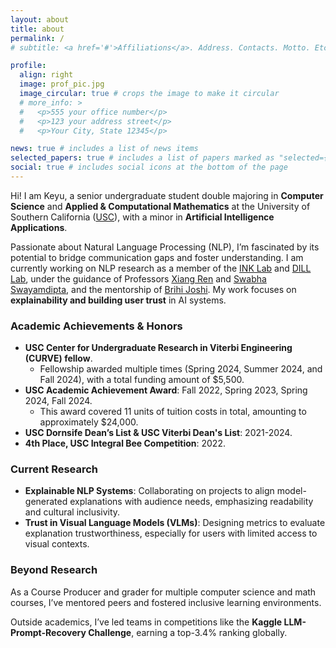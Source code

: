 ```yaml
---
layout: about
title: about
permalink: /
# subtitle: <a href='#'>Affiliations</a>. Address. Contacts. Motto. Etc.

profile:
  align: right
  image: prof_pic.jpg
  image_circular: true # crops the image to make it circular
  # more_info: >
  #   <p>555 your office number</p>
  #   <p>123 your address street</p>
  #   <p>Your City, State 12345</p>

news: true # includes a list of news items
selected_papers: true # includes a list of papers marked as "selected={true}"
social: true # includes social icons at the bottom of the page
---
```


Hi! I am Keyu, a senior undergraduate student double majoring in **Computer Science** and **Applied & Computational Mathematics** at the University of Southern California ([USC](https://www.usc.edu/)), with a minor in **Artificial Intelligence Applications**.

Passionate about Natural Language Processing (NLP), I’m fascinated by its potential to bridge communication gaps and foster understanding. I am currently working on NLP research as a member of the [INK Lab](https://inklab.usc.edu/) and [DILL Lab](https://dill-lab.github.io/), under the guidance of Professors [Xiang Ren](https://www.seanre.com/) and [Swabha Swayamdipta](https://swabhs.com/), and the mentorship of [Brihi Joshi](https://brihijoshi.github.io/). My work focuses on **explainability and building user trust** in AI systems.

### Academic Achievements & Honors
- **USC Center for Undergraduate Research in Viterbi Engineering (CURVE) fellow**.
  - Fellowship awarded multiple times (Spring 2024, Summer 2024, and Fall 2024), with a total funding amount of $5,500.
- **USC Academic Achievement Award**: Fall 2022, Spring 2023, Spring 2024, Fall 2024. 
  - This award covered 11 units of tuition costs in total, amounting to approximately $24,000.
- **USC Dornsife Dean’s List & USC Viterbi Dean's List**: 2021-2024.
- **4th Place, USC Integral Bee Competition**: 2022.

### Current Research
- **Explainable NLP Systems**: Collaborating on projects to align model-generated explanations with audience needs, emphasizing readability and cultural inclusivity.
- **Trust in Visual Language Models (VLMs)**: Designing metrics to evaluate explanation trustworthiness, especially for users with limited access to visual contexts.

### Beyond Research
As a Course Producer and grader for multiple computer science and math courses, I’ve mentored peers and fostered inclusive learning environments. 

Outside academics, I’ve led teams in competitions like the **Kaggle LLM-Prompt-Recovery Challenge**, earning a top-3.4% ranking globally.